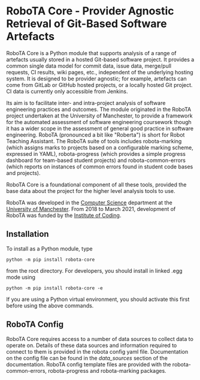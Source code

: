 RoboTA Core - Provider Agnostic Retrieval of Git-Based Software Artefacts
=========================================================================

RoboTA Core is a Python module that supports analysis of a range of artefacts usually stored
in a hosted Git-based software project.  It provides a common single data model for commit data,
issue data, merge/pull requests, CI results, wiki pages, etc., independent of the underlying
hosting system.  It is designed to be provider agnostic; for example, artefacts can come from
GitLab or GitHub hosted projects, or a locally hosted Git project.  CI data is currently
only accessible from Jenkins.

Its aim is to facilitate inter- and intra-project analysis of software engineering practices
and outcomes.  The module originated in the RoboTA project undertaken at the University of
Manchester, to provide a framework for the automated assessment of software engineering
coursework though it has a wider scope in the assessment of general good practice in software
engineering.  RoboTA (pronounced a bit like "Roberta") is short for Robot Teaching Assistant.
The RoboTA suite of tools includes robota-marking (which assigns marks to projects based on
a configurable marking scheme, expressed in YAML), robota-progress (which provides a simple
progress dashboard for team-based student projects) and robota-common-errors (which
reports on instances of common errors found in student code bases and projects).

RoboTA Core is a foundational component of all these tools, provided the base data about
the project for the higher level analysis tools to use.

RoboTA was developed in the [Computer Science](https://www.cs.manchester.ac.uk/) department 
at the [University of Manchester](https://www.manchester.ac.uk/).
From 2018 to March 2021, development of RoboTA was funded by the [Institute of Coding](https://ioc.cs.manchester.ac.uk/).

Installation
-------------

To install as a Python module, type

`python -m pip install robota-core`

from the root directory. 
For developers, you should install in linked .egg mode using

`python -m pip install robota-core -e`

If you are using a Python virtual environment, you should activate this first before using the above commands.

RoboTA Config
--------------

RoboTA Core requires access to a number of data sources to collect data to operate on. 
Details of these data sources and information required to connect to them is provided in the robota config yaml file.
Documentation on the config file can be found in the _data_sources_ section of the documentation.
RoboTA config template files are provided with the robota-common-errors, robota-progress and robota-marking packages.

